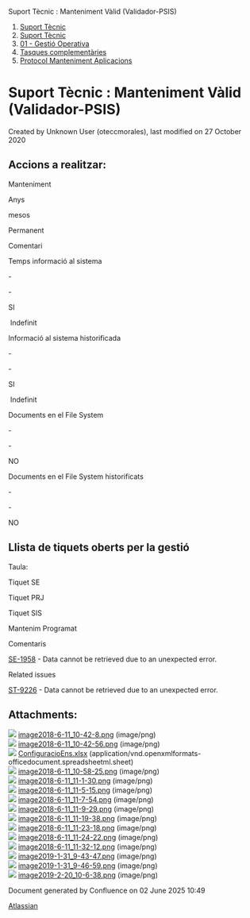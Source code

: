 Suport Tècnic : Manteniment Vàlid (Validador-PSIS)  

1.  [Suport Tècnic](index.md)
2.  [Suport Tècnic](13893782.md)
3.  [01 - Gestió Operativa](26313391.md)
4.  [Tasques complementàries](26313409.md)
5.  [Protocol Manteniment Aplicacions](Protocol-Manteniment-Aplicacions_39911467.md)

Suport Tècnic : Manteniment Vàlid (Validador-PSIS)
==================================================

Created by Unknown User (oteccmorales), last modified on 27 October 2020

Accions a realitzar:
--------------------

Manteniment

Anys

mesos

Permanent

Comentari

Temps informació al sistema

\-

\-

SI

 Indefinit

Informació al sistema historificada

\-

\-

SI

 Indefinit

Documents en el File System

\-

\-

NO

  

Documents en el File System historificats

\-

\-

NO

  

Llista de tiquets oberts per la gestió
--------------------------------------

Taula:

Tiquet SE

Tiquet PRJ

Tiquet SIS

Mantenim Programat

Comentaris

[SE-1958](https://contacte.aoc.cat/browse/SE-1958?src=confmacro) - Data cannot be retrieved due to an unexpected error.

  

  

  

  

  

  

Related issues

[ST-9226](https://contacte.aoc.cat/browse/ST-9226?src=confmacro) - Data cannot be retrieved due to an unexpected error.

  

Attachments:
------------

![](images/icons/bullet_blue.gif) [image2018-6-11\_10-42-8.png](attachments/41517514/41517515.png) (image/png)  
![](images/icons/bullet_blue.gif) [image2018-6-11\_10-42-56.png](attachments/41517514/41517516.png) (image/png)  
![](images/icons/bullet_blue.gif) [ConfiguracioEns.xlsx](attachments/41517514/41517517.xlsx) (application/vnd.openxmlformats-officedocument.spreadsheetml.sheet)  
![](images/icons/bullet_blue.gif) [image2018-6-11\_10-58-25.png](attachments/41517514/41517518.png) (image/png)  
![](images/icons/bullet_blue.gif) [image2018-6-11\_11-1-30.png](attachments/41517514/41517519.png) (image/png)  
![](images/icons/bullet_blue.gif) [image2018-6-11\_11-5-15.png](attachments/41517514/41517520.png) (image/png)  
![](images/icons/bullet_blue.gif) [image2018-6-11\_11-7-54.png](attachments/41517514/41517521.png) (image/png)  
![](images/icons/bullet_blue.gif) [image2018-6-11\_11-9-29.png](attachments/41517514/41517522.png) (image/png)  
![](images/icons/bullet_blue.gif) [image2018-6-11\_11-19-38.png](attachments/41517514/41517523.png) (image/png)  
![](images/icons/bullet_blue.gif) [image2018-6-11\_11-23-18.png](attachments/41517514/41517524.png) (image/png)  
![](images/icons/bullet_blue.gif) [image2018-6-11\_11-24-22.png](attachments/41517514/41517525.png) (image/png)  
![](images/icons/bullet_blue.gif) [image2018-6-11\_11-32-12.png](attachments/41517514/41517526.png) (image/png)  
![](images/icons/bullet_blue.gif) [image2019-1-31\_9-43-47.png](attachments/41517514/41517527.png) (image/png)  
![](images/icons/bullet_blue.gif) [image2019-1-31\_9-46-59.png](attachments/41517514/41517528.png) (image/png)  
![](images/icons/bullet_blue.gif) [image2019-2-20\_10-6-38.png](attachments/41517514/41517529.png) (image/png)  

Document generated by Confluence on 02 June 2025 10:49

[Atlassian](http://www.atlassian.com/)